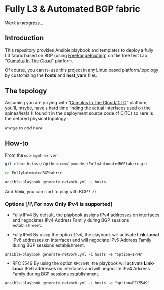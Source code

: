 # Fully L3 & Automated BGP fabric


*Work in progress...*



## Introduction 

This repository provides Ansible playbook and templates to deploy a fully L3 fabric based on BGP (using [FreeRangeRouting](https://github.com/FRRouting/frr)) on the free test Lab "[Cumulus In The Cloud](https://cumulusnetworks.com/products/cumulus-in-the-cloud/)" platform.

Of course, you can re-use this project in any Linux based platform/topology by customizing the **hosts** and **host_vars** files.

## The topology
Assuming you are playing with "[Cumulus In The Cloud/CITC](https://cumulusnetworks.com/products/cumulus-in-the-cloud/)" platform, you'll, maybe, have a hard time finding the actual interfaces used on the spines/leafs (I found it in the deployment source code of CITC) so here is the detailed physical topology : 

*image to add here*


## How-to

From the `oob-mgmt-server` : 

```bash
git clone https://github.com/jpmondet/FullyAutomatedBGPfabric.git
```
```bash
cd FullyAutomatedBGPfabric
```
```bash
ansible-playbook generate-network.yml -i hosts 
```

And *Voila*, you can start to play with BGP ! :-)

### Options [/!\ For now Only IPv4 is supported]
  - Fully IPv4
    By default, the playbook assigns IPv4 addresses on interfaces and negociates IPv4 Address Family during BGP sessions establishment. 

  - Fully IPv6
    By using the option `IPv6`, the playbook will activate **Link-Local** IPv6 addresses on interfaces and will negociate IPv6 Address Family during BGP sessions establishment.

`ansible-playbook generate-network.yml -i hosts -e "option=IPv6"`

  - RFC 5549
    By using the option `RFC5549`, the playbook will activate **Link-Local** IPv6 addresses on interfaces and will negociate IPv**4** Address Family during BGP sessions establishment.

`ansible-playbook generate-network.yml -i hosts -e "option=RFC5549"`




